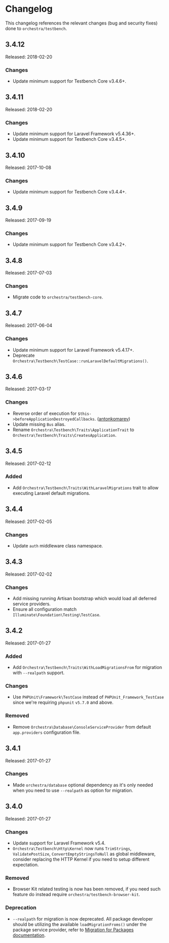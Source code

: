 # Changelog

This changelog references the relevant changes (bug and security fixes) done to `orchestra/testbench`.

## 3.4.12

Released: 2018-02-20

### Changes

* Update minimum support for Testbench Core v3.4.6+.

## 3.4.11

Released: 2018-02-20

### Changes

* Update minimum support for Laravel Framework v5.4.36+.
* Update minimum support for Testbench Core v3.4.5+.

## 3.4.10

Released: 2017-10-08

### Changes

* Update minimum support for Testbench Core v3.4.4+.

## 3.4.9

Released: 2017-09-19

### Changes

* Update minimum support for Testbench Core v3.4.2+.

## 3.4.8

Released: 2017-07-03

### Changes

* Migrate code to `orchestra/testbench-core`.

## 3.4.7

Released: 2017-06-04

### Changes

* Update minimum support for Laravel Framework v5.4.17+.
* Deprecate `Orchestra\Testbench\TestCase::runLaravelDefaultMigrations()`.

## 3.4.6

Released: 2017-03-17

### Changes

* Reverse order of execution for `$this->beforeApplicationDestroyedCallbacks`. ([antonkomarev](https://github.com/antonkomarev))
* Update missing `Bus` alias.
* Rename `Orchestra\Testbench\Traits\ApplicationTrait` to `Orchestra\Testbench\Traits\CreatesApplication`.

## 3.4.5

Released: 2017-02-12

### Added

* Add `Orchestra\Testbench\Traits\WithLaravelMigrations` trait to allow executing Laravel default migrations.

## 3.4.4

Released: 2017-02-05

### Changes

* Update `auth` middleware class namespace.

## 3.4.3

Released: 2017-02-02

### Changes

* Add missing running Artisan bootstrap which would load all deferred service providers. 
* Ensure all configuration match `Illuminate\Foundation\Testing\TestCase`.

## 3.4.2

Released: 2017-01-27

### Added

* Add `Orchestra\Testbench\Traits\WithLoadMigrationsFrom` for migration with `--realpath` support.

### Changes

* Use `PHPUnit\Framework\TestCase` instead of `PHPUnit_Framework_TestCase` since we're requiring `phpunit` `v5.7.0` and above.

### Removed

* Remove `Orchestra\Database\ConsoleServiceProvider` from default `app.providers` configuration file.

## 3.4.1

Released: 2017-01-27

### Changes

* Made `orchestra/database` optional dependency as it's only needed when you need to use `--realpath` as option for migration.

## 3.4.0

Released: 2017-01-27

### Changes

* Update support for Laravel Framework v5.4.
* `Orchestra\Testbench\Http\Kernel` now runs `TrimStrings`, `ValidatePostSize`, `ConvertEmptyStringsToNull` as global middleware, consider replacing the HTTP Kernel if you need to setup different expectation.

### Removed

* Browser Kit related testing is now has been removed, if you need such feature do instead require `orchestra/testbench-browser-kit`.

### Deprecation 

* `--realpath` for migration is now deprecated. All package developer should be utilizing the available `loadMigrationFroms()` under the package service provider, refer to [Migration for Packages documentation](https://laravel.com/docs/5.4/packages#migrations).
